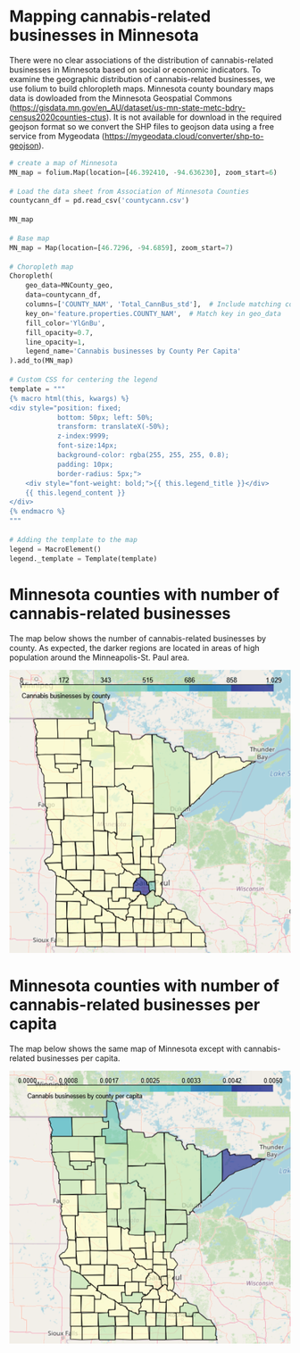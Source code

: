 # Mapping cannabis-related businesses in Minnesota
There were no clear associations of the distribution of cannabis-related businesses in Minnesota based on social or economic indicators. To examine the
geographic distribution of cannabis-related businesses, we use folium to build chloropleth maps. Minnesota county boundary maps data is dowloaded 
from the Minnesota Geospatial Commons (https://gisdata.mn.gov/en_AU/dataset/us-mn-state-metc-bdry-census2020counties-ctus). It is not available for 
download in the required geojson format so we convert the SHP files to geojson data using a free service from Mygeodata (https://mygeodata.cloud/converter/shp-to-geojson). 



```python
# create a map of Minnesota
MN_map = folium.Map(location=[46.392410, -94.636230], zoom_start=6)

# Load the data sheet from Association of Minnesota Counties
countycann_df = pd.read_csv('countycann.csv')

MN_map

# Base map
MN_map = Map(location=[46.7296, -94.6859], zoom_start=7)

# Choropleth map
Choropleth(
    geo_data=MNCounty_geo,
    data=countycann_df,
    columns=['COUNTY_NAM', 'Total_CannBus_std'],  # Include matching column
    key_on='feature.properties.COUNTY_NAM',  # Match key in geo_data
    fill_color='YlGnBu',
    fill_opacity=0.7,
    line_opacity=1,
    legend_name='Cannabis businesses by County Per Capita'
).add_to(MN_map)

# Custom CSS for centering the legend
template = """
{% macro html(this, kwargs) %}
<div style="position: fixed; 
            bottom: 50px; left: 50%; 
            transform: translateX(-50%);
            z-index:9999; 
            font-size:14px;
            background-color: rgba(255, 255, 255, 0.8);
            padding: 10px;
            border-radius: 5px;">
    <div style="font-weight: bold;">{{ this.legend_title }}</div>
    {{ this.legend_content }}
</div>
{% endmacro %}
"""

# Adding the template to the map
legend = MacroElement()
legend._template = Template(template)

```
# Minnesota counties with number of cannabis-related businesses
The map below shows the number of cannabis-related businesses by county. As expected, the darker regions are located in areas of high
population around the Minneapolis-St. Paul area.

![png](MN_map_cannabis.png)

# Minnesota counties with number of cannabis-related businesses per capita
The map below shows the same map of Minnesota except with cannabis-related businesses per capita. 

![png](MN_map_cannabispercapita.png)
